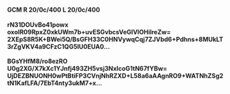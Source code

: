 #### GCM R 20/0c/400 L 20/0c/400
**rN31DOUvBo41powx**<br/>**oxoIR09RpxZ0xkUWm7b+uvESGvbcsVeGIVlOHilreZw=**<br/>**2XEpS8R5K+BWei5Q/BsGFH33C0HNVywqCqj7ZJVbd6+Pdhns+8MUkLT3rZgVKV4a9CFzC1QG5lU0EUA0...**<br/><br/>
**BGsYHfM8/ro8ezRO**<br/>**U0g2XG/X7kXc1YJnfj493ZH5vsj3NxIcoG1tN67fYBw=**<br/>**UjDEZBNUONH0wPtBtiFP3CVnjNhRZXD+L58a6aAAgnRO9+WATNhZSg2tN1KafLFA/7EbT4nty3ukM7+x...**